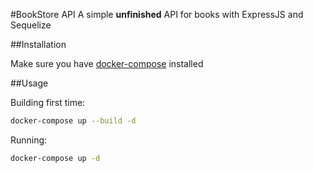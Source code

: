 #BookStore API
A simple **unfinished** API for books with ExpressJS and Sequelize

##Installation

Make sure you have [docker-compose](https://docs.docker.com/compose/install/) installed

##Usage

Building first time:
```bash
docker-compose up --build -d
```

Running:
```bash
docker-compose up -d
```